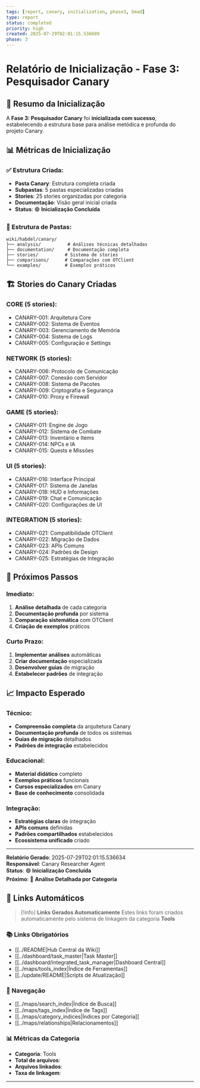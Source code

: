 ```yaml
---
tags: [report, canary, initialization, phase3, bmad]
type: report
status: completed
priority: high
created: 2025-07-29T02:01:15.536609
phase: 3
---
```


# Relatório de Inicialização - Fase 3: Pesquisador Canary

## 🎯 **Resumo da Inicialização**

A **Fase 3: Pesquisador Canary** foi **inicializada com sucesso**, estabelecendo a estrutura base para análise metódica e profunda do projeto Canary.

## 📊 **Métricas de Inicialização**

### **✅ Estrutura Criada:**
- **Pasta Canary**: Estrutura completa criada
- **Subpastas**: 5 pastas especializadas criadas
- **Stories**: 25 stories organizadas por categoria
- **Documentação**: Visão geral inicial criada
- **Status**: 🟢 **Inicialização Concluída**

### **📁 Estrutura de Pastas:**
```
wiki/habdel/canary/
├── analysis/          # Análises técnicas detalhadas
├── documentation/     # Documentação completa
├── stories/          # Sistema de stories
├── comparisons/      # Comparações com OTClient
└── examples/         # Exemplos práticos
```

## 🏗️ **Stories do Canary Criadas**

### **CORE (5 stories):**
- CANARY-001: Arquitetura Core
- CANARY-002: Sistema de Eventos
- CANARY-003: Gerenciamento de Memória
- CANARY-004: Sistema de Logs
- CANARY-005: Configuração e Settings

### **NETWORK (5 stories):**
- CANARY-006: Protocolo de Comunicação
- CANARY-007: Conexão com Servidor
- CANARY-008: Sistema de Pacotes
- CANARY-009: Criptografia e Segurança
- CANARY-010: Proxy e Firewall

### **GAME (5 stories):**
- CANARY-011: Engine de Jogo
- CANARY-012: Sistema de Combate
- CANARY-013: Inventário e Items
- CANARY-014: NPCs e IA
- CANARY-015: Quests e Missões

### **UI (5 stories):**
- CANARY-016: Interface Principal
- CANARY-017: Sistema de Janelas
- CANARY-018: HUD e Informações
- CANARY-019: Chat e Comunicação
- CANARY-020: Configurações de UI

### **INTEGRATION (5 stories):**
- CANARY-021: Compatibilidade OTClient
- CANARY-022: Migração de Dados
- CANARY-023: APIs Comuns
- CANARY-024: Padrões de Design
- CANARY-025: Estratégias de Integração

## 🎯 **Próximos Passos**

### **Imediato:**
1. **Análise detalhada** de cada categoria
2. **Documentação profunda** por sistema
3. **Comparação sistemática** com OTClient
4. **Criação de exemplos** práticos

### **Curto Prazo:**
1. **Implementar análises** automáticas
2. **Criar documentação** especializada
3. **Desenvolver guias** de migração
4. **Estabelecer padrões** de integração

## 📈 **Impacto Esperado**

### **Técnico:**
- **Compreensão completa** da arquitetura Canary
- **Documentação profunda** de todos os sistemas
- **Guias de migração** detalhados
- **Padrões de integração** estabelecidos

### **Educacional:**
- **Material didático** completo
- **Exemplos práticos** funcionais
- **Cursos especializados** em Canary
- **Base de conhecimento** consolidada

### **Integração:**
- **Estratégias claras** de integração
- **APIs comuns** definidas
- **Padrões compartilhados** estabelecidos
- **Ecossistema unificado** criado

---

**Relatório Gerado**: 2025-07-29T02:01:15.536634  
**Responsável**: Canary Researcher Agent  
**Status**: 🟢 **Inicialização Concluída**  
**Próximo**: 🔄 **Análise Detalhada por Categoria**

## 🔗 **Links Automáticos**

> [!info] **Links Gerados Automaticamente**
> Estes links foram criados automaticamente pelo sistema de linkagem da categoria **Tools**

### **📚 Links Obrigatórios**
- [[../README|Hub Central da Wiki]]
- [[../dashboard/task_master|Task Master]]
- [[../dashboard/integrated_task_manager|Dashboard Central]]
- [[../maps/tools_index|Índice de Ferramentas]]
- [[../update/README|Scripts de Atualização]]

### **🧭 Navegação**
- [[../maps/search_index|Índice de Busca]]
- [[../maps/tags_index|Índice de Tags]]
- [[../maps/category_indices|Índices por Categoria]]
- [[../maps/relationships|Relacionamentos]]

### **📊 Métricas da Categoria**
- **Categoria**: Tools
- **Total de arquivos**: <!-- Contador automático -->
- **Arquivos linkados**: <!-- Contador automático -->
- **Taxa de linkagem**: <!-- Percentual automático -->

---

